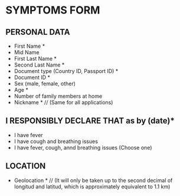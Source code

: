 # SYMPTOMS FORM
## PERSONAL DATA
* First Name * 
* Mid Name 
* First Last Name * 
* Second Last Name * 
* Document type (Country ID, Passport ID) * 
* Document ID * 
* Sex (male, female, other) 
* Age * 
* Number of family members at home
* Nickname * // (Same for all applications)

## I RESPONSIBLY DECLARE THAT as by (date)*
* I have fever
* I have cough and breathing issues
* I have fever, cough, annd breathing issues
(Choose one)

## LOCATION
* Geolocation * // (It will only be taken up to the second decimal of longitud and latitud, which is approximately equivalent to 1.1 km)

